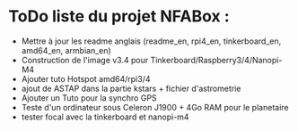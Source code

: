 # ToDo liste du projet NFABox :

- Mettre à jour les readme anglais (readme_en, rpi4_en, tinkerboard_en, amd64_en, armbian_en)
- Construction de l'image v3.4 pour Tinkerboard/Raspberry3/4/Nanopi-M4
- Ajouter tuto Hotspot amd64/rpi3/4
- ajout de ASTAP dans la partie kstars + fichier d'astrometrie
- Ajouter un Tuto pour la synchro GPS
- Teste d'un ordinateur sous Celeron J1900 + 4Go RAM pour le planetaire
- tester focal avec la tinkerboard et nanopi-m4

